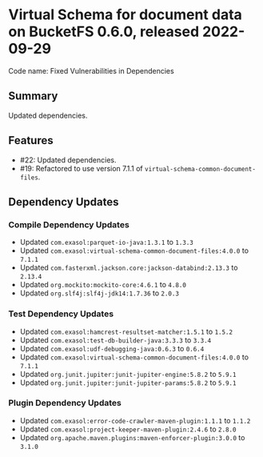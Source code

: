 # Virtual Schema for document data on BucketFS 0.6.0, released 2022-09-29

Code name: Fixed Vulnerabilities in Dependencies

## Summary

Updated dependencies.

## Features

* #22: Updated dependencies.
* #19: Refactored to use version 7.1.1 of `virtual-schema-common-document-files`.

## Dependency Updates

### Compile Dependency Updates

* Updated `com.exasol:parquet-io-java:1.3.1` to `1.3.3`
* Updated `com.exasol:virtual-schema-common-document-files:4.0.0` to `7.1.1`
* Updated `com.fasterxml.jackson.core:jackson-databind:2.13.3` to `2.13.4`
* Updated `org.mockito:mockito-core:4.6.1` to `4.8.0`
* Updated `org.slf4j:slf4j-jdk14:1.7.36` to `2.0.3`

### Test Dependency Updates

* Updated `com.exasol:hamcrest-resultset-matcher:1.5.1` to `1.5.2`
* Updated `com.exasol:test-db-builder-java:3.3.3` to `3.3.4`
* Updated `com.exasol:udf-debugging-java:0.6.3` to `0.6.4`
* Updated `com.exasol:virtual-schema-common-document-files:4.0.0` to `7.1.1`
* Updated `org.junit.jupiter:junit-jupiter-engine:5.8.2` to `5.9.1`
* Updated `org.junit.jupiter:junit-jupiter-params:5.8.2` to `5.9.1`

### Plugin Dependency Updates

* Updated `com.exasol:error-code-crawler-maven-plugin:1.1.1` to `1.1.2`
* Updated `com.exasol:project-keeper-maven-plugin:2.4.6` to `2.8.0`
* Updated `org.apache.maven.plugins:maven-enforcer-plugin:3.0.0` to `3.1.0`
